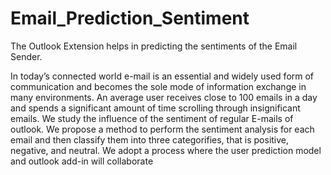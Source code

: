 # Email_Prediction_Sentiment
The Outlook Extension helps in predicting the sentiments of the Email Sender.




In today’s connected world e-mail is an essential and widely used form of communication and becomes the sole mode of information exchange in many environments. An average user receives close to 100 emails in a day and spends a significant amount of time scrolling through insignificant emails. We study the influence of the sentiment of regular E-mails of outlook. We propose a method to perform the sentiment analysis for each email and then classify them into three categorifies, that is positive, negative, and neutral. We adopt a process where the user prediction model and outlook add-in will collaborate
